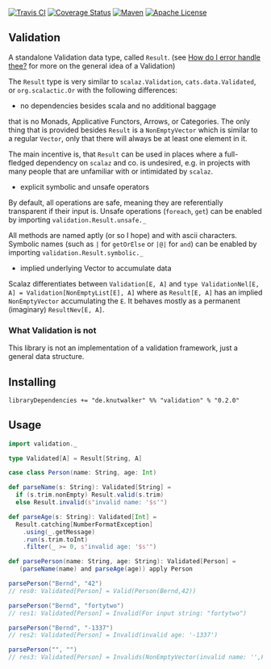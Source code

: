 [![Travis CI](https://img.shields.io/travis/knutwalker/validation/master.svg)](https://travis-ci.org/knutwalker/validation)
[![Coverage Status](https://img.shields.io/codecov/c/github/knutwalker/validation/master.svg)](https://codecov.io/github/knutwalker/validation)
[![Maven](https://img.shields.io/maven-central/v/de.knutwalker/validation_2.11.svg)](http://search.maven.org/#search|ga|1|g%3A%22de.knutwalker%22%20AND%20a%3A%22validation_2.11%22)
[![Apache License](https://img.shields.io/badge/license-APACHE_2-green.svg)](https://www.apache.org/licenses/LICENSE-2.0)

## Validation

A standalone Validation data type, called `Result`. (see [How do I error handle thee?](http://typelevel.org/blog/2014/02/21/error-handling.html) for more on the general idea of a Validation)

The `Result` type is very similar to `scalaz.Validation`, `cats.data.Validated`, or `org.scalactic.Or` with the following differences:

- no dependencies besides scala and no additional baggage

that is no Monads, Applicative Functors, Arrows, or Categories.
The only thing that is provided besides `Result` is a `NonEmptyVector` which is
similar to a regular `Vector`, only that there will always be at least one element in it.

The main incentive is, that `Result` can be used in places where a full-fledged
dependency on `scalaz` and co. is undesired, e.g. in projects with many people
that are unfamiliar with or intimidated by `scalaz`.

- explicit symbolic and unsafe operators

By default, all operations are safe, meaning they are referentially transparent if their input is.
Unsafe operations (`foreach`, `get`) can be enabled by
importing `validation.Result.unsafe._`

All methods are named aptly (or so I hope) and with ascii characters.
Symbolic names (such as `|` for `getOrElse` or `|@|` for `and`) can be enabled by
importing `validation.Result.symbolic._`

- implied underlying Vector to accumulate data

Scalaz differentiates between `Validation[E, A]` and `type ValidationNel[E, A] = Validation[NonEmptyList[E], A]`
where as `Result[E, A]` has an implied `NonEmptyVector` accumulating the `E`.
It behaves mostly as a permanent (imaginary) `ResultNev[E, A]`.

### What Validation is not

This library is not an implementation of a validation framework, just
a general data structure.


## Installing

```
libraryDependencies += "de.knutwalker" %% "validation" % "0.2.0"
```


## Usage

```scala
import validation._

type Validated[A] = Result[String, A]

case class Person(name: String, age: Int)

def parseName(s: String): Validated[String] =
  if (s.trim.nonEmpty) Result.valid(s.trim)
  else Result.invalid(s"invalid name: '$s'")

def parseAge(s: String): Validated[Int] =
  Result.catching[NumberFormatException]
    .using(_.getMessage)
    .run(s.trim.toInt)
    .filter(_ >= 0, s"invalid age: '$s'")

def parsePerson(name: String, age: String): Validated[Person] =
   (parseName(name) and parseAge(age)) apply Person

parsePerson("Bernd", "42")
// res0: Validated[Person] = Valid(Person(Bernd,42))

parsePerson("Bernd", "fortytwo")
// res1: Validated[Person] = Invalid(For input string: "fortytwo")

parsePerson("Bernd", "-1337")
// res2: Validated[Person] = Invalid(invalid age: '-1337')

parsePerson("", "")
// res3: Validated[Person] = Invalids(NonEmptyVector(invalid name: '',For input string: ""))
```
